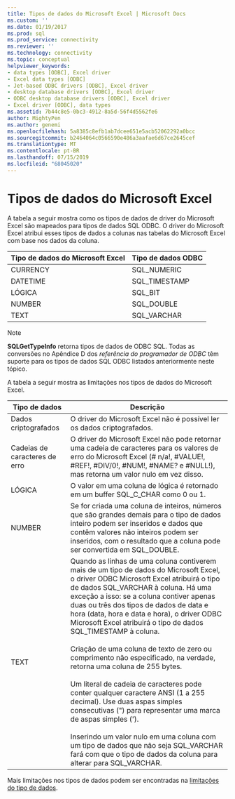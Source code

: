 ```yaml
---
title: Tipos de dados do Microsoft Excel | Microsoft Docs
ms.custom: ''
ms.date: 01/19/2017
ms.prod: sql
ms.prod_service: connectivity
ms.reviewer: ''
ms.technology: connectivity
ms.topic: conceptual
helpviewer_keywords:
- data types [ODBC], Excel driver
- Excel data types [ODBC]
- Jet-based ODBC drivers [ODBC], Excel driver
- desktop database drivers [ODBC], Excel driver
- ODBC desktop database drivers [ODBC], Excel driver
- Excel driver [ODBC], data types
ms.assetid: 7b44c8e5-0bc3-4912-8a5d-56f4d5562fe6
author: MightyPen
ms.author: genemi
ms.openlocfilehash: 5a8385c8efb1ab7dcee651e5acb52062292a0bcc
ms.sourcegitcommit: b2464064c0566590e486a3aafae6d67ce2645cef
ms.translationtype: MT
ms.contentlocale: pt-BR
ms.lasthandoff: 07/15/2019
ms.locfileid: "68045020"
---
```

# <a name="microsoft-excel-data-types"></a>Tipos de dados do Microsoft Excel
A tabela a seguir mostra como os tipos de dados de driver do Microsoft Excel são mapeados para tipos de dados SQL ODBC. O driver do Microsoft Excel atribui esses tipos de dados a colunas nas tabelas do Microsoft Excel com base nos dados da coluna.  
  
|Tipo de dados do Microsoft Excel|Tipo de dados ODBC|  
|-------------------------------|--------------------|  
|CURRENCY|SQL_NUMERIC|  
|DATETIME|SQL_TIMESTAMP|  
|LÓGICA|SQL_BIT|  
|NUMBER|SQL_DOUBLE|  
|TEXT|SQL_VARCHAR|  
  
> [!NOTE]  
>  **SQLGetTypeInfo** retorna tipos de dados de ODBC SQL. Todas as conversões no Apêndice D dos *referência do programador de ODBC* têm suporte para os tipos de dados SQL ODBC listados anteriormente neste tópico.  
  
 A tabela a seguir mostra as limitações nos tipos de dados do Microsoft Excel.  
  
|Tipo de dados|Descrição|  
|---------------|-----------------|  
|Dados criptografados|O driver do Microsoft Excel não é possível ler os dados criptografados.|  
|Cadeias de caracteres de erro|O driver do Microsoft Excel não pode retornar uma cadeia de caracteres para os valores de erro do Microsoft Excel (# n/a!, #VALUE!, #REF!, #DIV/0!, #NUM!, #NAME? e #NULL!), mas retorna um valor nulo em vez disso.|  
|LÓGICA|O valor em uma coluna de lógica é retornado em um buffer SQL_C_CHAR como 0 ou 1.|  
|NUMBER|Se for criada uma coluna de inteiros, números que são grandes demais para o tipo de dados inteiro podem ser inseridos e dados que contêm valores não inteiros podem ser inseridos, com o resultado que a coluna pode ser convertida em SQL_DOUBLE.|  
|TEXT|Quando as linhas de uma coluna contiverem mais de um tipo de dados do Microsoft Excel, o driver ODBC Microsoft Excel atribuirá o tipo de dados SQL_VARCHAR à coluna. Há uma exceção a isso: se a coluna contiver apenas duas ou três dos tipos de dados de data e hora (data, hora e data e hora), o driver ODBC Microsoft Excel atribuirá o tipo de dados SQL_TIMESTAMP à coluna.<br /><br /> Criação de uma coluna de texto de zero ou comprimento não especificado, na verdade, retorna uma coluna de 255 bytes.<br /><br /> Um literal de cadeia de caracteres pode conter qualquer caractere ANSI (1 a 255 decimal). Use duas aspas simples consecutivas (") para representar uma marca de aspas simples (').<br /><br /> Inserindo um valor nulo em uma coluna com um tipo de dados que não seja SQL_VARCHAR fará com que o tipo de dados da coluna para alterar para SQL_VARCHAR.|  
  
 Mais limitações nos tipos de dados podem ser encontradas na [limitações do tipo de dados](../../odbc/microsoft/data-type-limitations.md).
